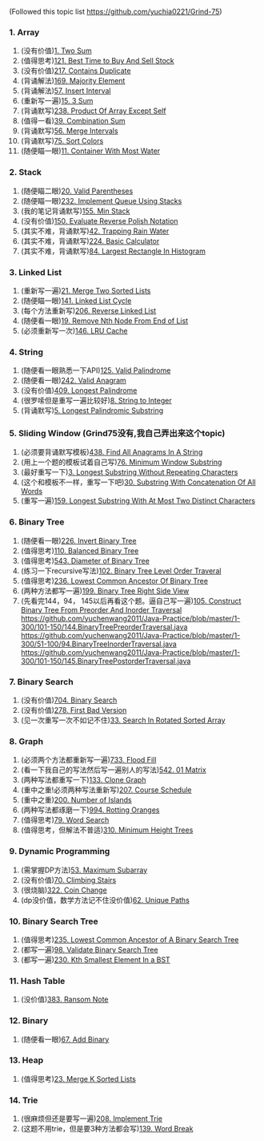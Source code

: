 (Followed this topic list https://github.com/yuchia0221/Grind-75)
### 1. Array

1.  (没有价值)[1. Two Sum](https://github.com/yuchenwang2011/Java-Practice/blob/master/1-300/1-50/1.TwoSum.java)
2.  (值得思考)[121. Best Time to Buy And Sell Stock](https://github.com/yuchenwang2011/Java-Practice/blob/master/1-300/101-150/121.BestTimeToBuyAndSellStock.java)
3.  (没有价值)[217. Contains Duplicate](https://github.com/yuchenwang2011/Java-Practice/blob/master/1-300/201-250/217.ContainsDuplicate.java)
4.  (背诵解法)[169. Majority Element](https://github.com/yuchenwang2011/Java-Practice/blob/master/1-300/151-200/169.MajorityElement.java)
5.  (背诵解法)[57. Insert Interval](https://github.com/yuchenwang2011/Java-Practice/blob/master/1-300/51-100/57.InsertInterval.java)
6.  (重新写一遍)[15. 3 Sum](https://github.com/yuchenwang2011/Java-Practice/blob/master/1-300/1-50/15.3Sum.java)
7.  (背诵默写)[238. Product Of Array Except Self](https://github.com/yuchenwang2011/Java-Practice/blob/master/1-300/201-250/238.ProductOfArrayExceptSelf.java)
8.  (值得一看)[39. Combination Sum](https://github.com/yuchenwang2011/Java-Practice/blob/master/1-300/1-50/39.CombinationSum.java)
9.  (背诵默写)[56. Merge Intervals](https://github.com/yuchenwang2011/Java-Practice/blob/master/1-300/51-100/56.MergeIntervals.java)
10. (背诵默写)[75. Sort Colors](https://github.com/yuchenwang2011/Java-Practice/blob/master/1-300/51-100/75.SortColors.java)
11. (随便瞄一眼)[11. Container With Most Water](https://github.com/yuchenwang2011/Java-Practice/blob/master/1-300/1-50/11.ContainerWIthMostWater.java)

### 2. Stack
1.  (随便瞄二眼)[20. Valid Parentheses](https://github.com/yuchenwang2011/Java-Practice/blob/master/1-300/1-50/20.ValidParentheses.java)
2.  (随便瞄一眼)[232. Implement Queue Using Stacks](https://github.com/yuchenwang2011/Java-Practice/blob/master/1-300/201-250/232.ImplementQueueUsingStacks.java)
3.  (我的笔记背诵默写)[155. Min Stack](https://github.com/yuchenwang2011/Java-Practice/blob/master/1-300/151-200/155.MinStack.java)
4.  (没有价值)[150. Evaluate Reverse Polish Notation](https://github.com/yuchenwang2011/Java-Practice/blob/master/1-300/101-150/150.EvaluateReversePolishNotation.java)
5.  (其实不难，背诵默写)[42. Trapping Rain Water](https://github.com/yuchenwang2011/Java-Practice/blob/master/1-300/1-50/42.TrappingRainWater.java)
6.  (其实不难，背诵默写)[224. Basic Calculator](https://github.com/yuchenwang2011/Java-Practice/blob/master/1-300/201-250/224.BasicCalculator.java)
7.  (其实不难，背诵默写)[84. Largest Rectangle In Histogram](https://github.com/yuchenwang2011/Java-Practice/blob/master/1-300/51-100/84.LargestRectangleInHistogram.java)

### 3. Linked List
1.  (重新写一遍)[21. Merge Two Sorted Lists](https://github.com/yuchenwang2011/Java-Practice/blob/master/1-300/1-50/21.MergeTwoSortedLists.java)
2.  (随便瞄一眼)[141. Linked List Cycle](https://github.com/yuchenwang2011/Java-Practice/blob/master/1-300/101-150/141.LinkedListCycle.java)
3.  (每个方法重新写)[206. Reverse Linked List](https://github.com/yuchenwang2011/Java-Practice/blob/master/1-300/201-250/206.ReverseLinkedList.java)
4.  (随便看一眼)[19. Remove Nth Node From End of List](https://github.com/yuchenwang2011/Java-Practice/blob/master/1-300/1-50/19.RemoveNthNodeFromEndOfList.java)
5.  (必须重新写一次)[146. LRU Cache](https://github.com/yuchenwang2011/Java-Practice/blob/master/1-300/101-150/146.LRUCache.java)

### 4. String
1.  (随便看一眼熟悉一下API)[125. Valid Palindrome](https://github.com/yuchenwang2011/Java-Practice/blob/master/1-300/101-150/125.ValidPalindrome.java)
2.  (随便看一眼)[242. Valid Anagram](https://github.com/yuchenwang2011/Java-Practice/blob/master/1-300/201-250/242.ValidAnagram.java)
3.  (没有价值)[409. Longest Palindrome](https://github.com/yuchenwang2011/Java-Practice/blob/master/301-600/401-450/409.LongestPalindrome)
4.  (很罗嗦但是重写一遍比较好)[8. String to Integer](https://github.com/yuchenwang2011/Java-Practice/blob/master/1-300/1-50/8.StringToInteger.java)
5.  (背诵默写)[5. Longest Palindromic Substring](https://github.com/yuchenwang2011/Java-Practice/blob/master/1-300/1-50/5.LongestPalindromicSubstring.java)

### 5. Sliding Window (Grind75没有,我自己弄出来这个topic)
1.  (必须要背诵默写模板)[438. Find All Anagrams In A String](https://github.com/yuchenwang2011/Java-Practice/blob/master/301-600/401-450/438.FindAllAnagramsInAString.java)
2.  (用上一个题的模板试着自己写)[76. Minimum Window Substring](https://github.com/yuchenwang2011/Java-Practice/blob/master/1-300/51-100/76.MinimumWindowSubstring.java)
3.  (最好重写一下)[3. Longest Substring Without Repeating Characters](https://github.com/yuchenwang2011/Java-Practice/blob/master/1-300/1-50/3.LongestSubstringWithoutRepeatingCharacters.java)
4.  (这个和模板不一样，重写一下吧)[30. Substring With Concatenation Of All Words](https://github.com/yuchenwang2011/Java-Practice/blob/master/1-300/1-50/30.SubstringWithConcatenationOfAllWords.java)
5.  (重写一遍)[159. Longest Substring With At Most Two Distinct Characters](https://github.com/yuchenwang2011/Java-Practice/blob/master/1-300/151-200/159.LongestSubstringWithAtMostTwoDistinctCharacters.java)

### 6. Binary Tree
1.  (随便看一眼)[226. Invert Binary Tree](https://github.com/yuchenwang2011/Java-Practice/blob/master/1-300/201-250/226.InvertBinaryTree.java)
2.  (值得思考)[110. Balanced Binary Tree](https://github.com/yuchenwang2011/Java-Practice/blob/master/1-300/101-150/110.BalancedBinaryTree.java)
3.  (值得思考)[543. Diameter of Binary Tree](https://github.com/yuchenwang2011/Java-Practice/blob/master/301-600/501-550/543.DiameterOfBinaryTree.java)
4.  (练习一下recursive写法)[102. Binary Tree Level Order Traveral](https://github.com/yuchenwang2011/Java-Practice/blob/master/1-300/101-150/102.BinaryTreeLevelOrderTraversal.java)
5.  (值得思考)[236. Lowest Common Ancestor Of Binary Tree](https://github.com/yuchenwang2011/Java-Practice/blob/master/1-300/201-250/236.LowestCommonAncestorOfABinaryTree.java)
6.  (两种方法都写一遍)[199. Binary Tree Right Side View](https://github.com/yuchenwang2011/Java-Practice/blob/master/1-300/151-200/199.BinaryTreeRightSideView.java)
7.  (先看完144，94， 145以后再看这个题。逼自己写一遍)[105. Construct Binary Tree From Preorder And Inorder Traversal](https://github.com/yuchenwang2011/Java-Practice/blob/master/1-300/101-150/105.ConstructBinaryTreeFromPreorderAndInorderTraversal.java) 
    https://github.com/yuchenwang2011/Java-Practice/blob/master/1-300/101-150/144.BinaryTreePreorderTraversal.java 
    https://github.com/yuchenwang2011/Java-Practice/blob/master/1-300/51-100/94.BinaryTreeInorderTraversal.java
    https://github.com/yuchenwang2011/Java-Practice/blob/master/1-300/101-150/145.BinaryTreePostorderTraversal.java

### 7. Binary Search
1.  (没有价值)[704. Binary Search](https://github.com/yuchenwang2011/Java-Practice/blob/master/601-900/700-750/704.BinarySearch.java)
2.  (没有价值)[278. First Bad Version](https://github.com/yuchenwang2011/Java-Practice/blob/master/1-300/251-300/278.FirstBadVersion.java)
3.  (见一次重写一次不如记不住)[33. Search In Rotated Sorted Array](https://github.com/yuchenwang2011/Java-Practice/blob/master/1-300/1-50/33.SearchInRotatedSortedArray.java)

### 8. Graph
1.  (必须两个方法都重新写一遍)[733. Flood Fill](https://github.com/yuchenwang2011/Java-Practice/blob/master/601-900/700-750/733.FloodFill.java)
2.  (看一下我自己的写法然后写一遍别人的写法)[542. 01 Matrix](https://github.com/yuchenwang2011/Java-Practice/blob/master/301-600/501-550/542.01Matrix.java)
3.  (两种写法都重写一下)[133. Clone Graph](https://github.com/yuchenwang2011/Java-Practice/blob/master/1-300/101-150/133.CloneGraph.java)
4.  (重中之重!必须两种写法重新写)[207. Course Schedule](https://github.com/yuchenwang2011/Java-Practice/blob/master/1-300/201-250/207.CourseSchedule.java)
5.  (重中之重)[200. Number of Islands](https://github.com/yuchenwang2011/Java-Practice/blob/master/1-300/151-200/200.NumberOfIslands.java)
6.  (两种写法都琢磨一下)[994. Rotting Oranges](https://github.com/yuchenwang2011/Java-Practice/blob/master/901-1200/950-1000/994.RottingOranges.java)
7.  (值得思考)[79. Word Search](https://github.com/yuchenwang2011/Java-Practice/blob/master/1-300/51-100/79.WordSearch.java)
8.  (值得思考，但解法不普适)[310. Minimum Height Trees](https://github.com/yuchenwang2011/Java-Practice/blob/master/301-600/301-350/310.MinimumHeightTrees.java)

### 9. Dynamic Programming
1.  (需掌握DP方法)[53. Maximum Subarray](https://github.com/yuchenwang2011/Java-Practice/blob/master/1-300/51-100/53.MaximumSubarray.java)
2.  (没有价值)[70. Climbing Stairs](https://github.com/yuchenwang2011/Java-Practice/blob/master/1-300/51-100/70.ClimbingStairs.java)
3.  (很烧脑)[322. Coin Change](https://github.com/yuchenwang2011/Java-Practice/blob/master/301-600/301-350/322.CoinChange.java)
4.  (dp没价值，数学方法记不住没价值)[62. Unique Paths](https://github.com/yuchenwang2011/Java-Practice/blob/master/1-300/51-100/62.UniquePaths.java)

### 10. Binary Search Tree
1.  (值得思考)[235. Lowest Common Ancestor of A Binary Search Tree](https://github.com/yuchenwang2011/Java-Practice/blob/master/1-300/201-250/235.LowestCommonAncestorOfABinarySearchTree.java)
2.  (都写一遍)[98. Validate Binary Search Tree](https://github.com/yuchenwang2011/Java-Practice/blob/master/1-300/51-100/98.ValidateBinarySearchTree.java)
3.  (都写一遍)[230. Kth Smallest Element In a BST](https://github.com/yuchenwang2011/Java-Practice/blob/master/1-300/201-250/230.KthSmallestElementInaBST.java)

### 11. Hash Table
1.  (没价值)[383. Ransom Note](https://github.com/yuchenwang2011/Java-Practice/blob/master/301-600/351-400/383.RansomNote.java)

### 12. Binary
1.  (随便看一眼)[67. Add Binary](https://github.com/yuchenwang2011/Java-Practice/blob/master/1-300/51-100/67.AddBinary.java)

### 13. Heap
1.  (值得思考)[23. Merge K Sorted Lists](https://github.com/yuchenwang2011/Java-Practice/blob/master/1-300/1-50/23.MergeKSortedLists.java)

### 14. Trie
1.  (很麻烦但还是要写一遍)[208. Implement Trie](https://github.com/yuchenwang2011/Java-Practice/blob/master/1-300/201-250/208.ImplementTrie(Prefix%20Tree).java)
2.  (这题不用trie，但是要3种方法都会写)[139. Word Break](https://github.com/yuchenwang2011/Java-Practice/blob/master/1-300/101-150/139.WordBreak.java)
